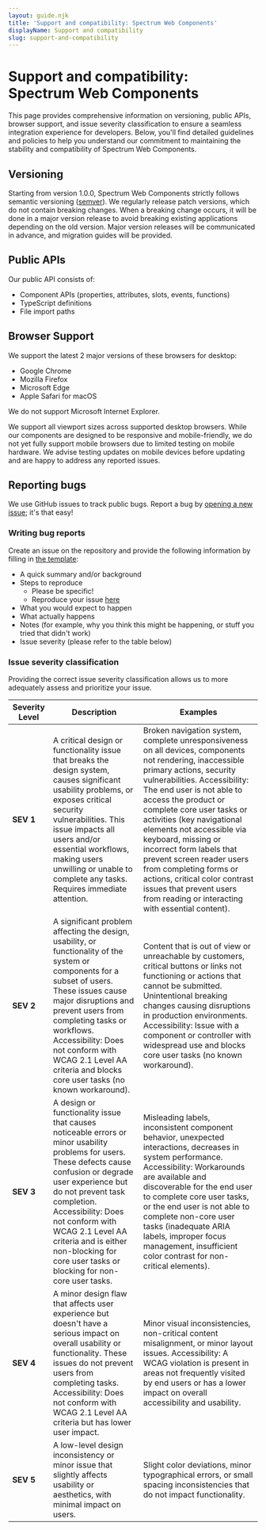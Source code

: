 ```yaml
---
layout: guide.njk
title: 'Support and compatibility: Spectrum Web Components'
displayName: Support and compatibility
slug: support-and-compatibility
---
```


# Support and compatibility: Spectrum Web Components

This page provides comprehensive information on versioning, public APIs, browser support, and issue severity classification to ensure a seamless integration experience for developers. Below, you'll find detailed guidelines and policies to help you understand our commitment to maintaining the stability and compatibility of Spectrum Web Components.

## Versioning

Starting from version 1.0.0, Spectrum Web Components strictly follows semantic versioning ([semver](https://semver.org/)). We regularly release patch versions, which do not contain breaking changes. When a breaking change occurs, it will be done in a major version release to avoid breaking existing applications depending on the old version. Major version releases will be communicated in advance, and migration guides will be provided.

## Public APIs

Our public API consists of:

-   Component APIs (properties, attributes, slots, events, functions)
-   TypeScript definitions
-   File import paths

## Browser Support

We support the latest 2 major versions of these browsers for desktop:

-   Google Chrome
-   Mozilla Firefox
-   Microsoft Edge
-   Apple Safari for macOS

We do not support Microsoft Internet Explorer.

We support all viewport sizes across supported desktop browsers. While our components are designed to be responsive and mobile-friendly, we do not yet fully support mobile browsers due to limited testing on mobile hardware. We advise testing updates on mobile devices before updating and are happy to address any reported issues.

## Reporting bugs

We use GitHub issues to track public bugs. Report a bug by [opening a new issue](https://github.com/adobe/spectrum-web-components/issues/new/choose); it's that easy!

### Writing bug reports

Create an issue on the repository and provide the following information by filling in [the template](https://github.com/adobe/spectrum-web-components/blob/main/.github/ISSUE_TEMPLATE/bug_report.yaml):

-   A quick summary and/or background
-   Steps to reproduce
    -   Please be specific!
    -   Reproduce your issue [here](https://studio.webcomponents.dev/workspace/adobe)
-   What you would expect to happen
-   What actually happens
-   Notes (for example, why you think this might be happening, or stuff you tried that didn't work)
-   Issue severity (please refer to the table below)

### Issue severity classification

Providing the correct issue severity classification allows us to more adequately assess and prioritize your issue.

| Severity Level | Description                                                                                                                                                                                                                                                                                                                                           | Examples                                                                                                                                                                                                                                                                                                                                                                                                                                                                                                                         |
| -------------- | ----------------------------------------------------------------------------------------------------------------------------------------------------------------------------------------------------------------------------------------------------------------------------------------------------------------------------------------------------- | -------------------------------------------------------------------------------------------------------------------------------------------------------------------------------------------------------------------------------------------------------------------------------------------------------------------------------------------------------------------------------------------------------------------------------------------------------------------------------------------------------------------------------- |
| **SEV 1**      | A critical design or functionality issue that breaks the design system, causes significant usability problems, or exposes critical security vulnerabilities. This issue impacts all users and/or essential workflows, making users unwilling or unable to complete any tasks. Requires immediate attention.                                           | Broken navigation system, complete unresponsiveness on all devices, components not rendering, inaccessible primary actions, security vulnerabilities. Accessibility: The end user is not able to access the product or complete core user tasks or activities (key navigational elements not accessible via keyboard, missing or incorrect form labels that prevent screen reader users from completing forms or actions, critical color contrast issues that prevent users from reading or interacting with essential content). |
| **SEV 2**      | A significant problem affecting the design, usability, or functionality of the system or components for a subset of users. These issues cause major disruptions and prevent users from completing tasks or workflows. Accessibility: Does not conform with WCAG 2.1 Level AA criteria and blocks core user tasks (no known workaround).               | Content that is out of view or unreachable by customers, critical buttons or links not functioning or actions that cannot be submitted. Unintentional breaking changes causing disruptions in production environments. Accessibility: Issue with a component or controller with widespread use and blocks core user tasks (no known workaround).                                                                                                                                                                                 |
| **SEV 3**      | A design or functionality issue that causes noticeable errors or minor usability problems for users. These defects cause confusion or degrade user experience but do not prevent task completion. Accessibility: Does not conform with WCAG 2.1 Level AA criteria and is either non-blocking for core user tasks or blocking for non-core user tasks. | Misleading labels, inconsistent component behavior, unexpected interactions, decreases in system performance. Accessibility: Workarounds are available and discoverable for the end user to complete core user tasks, or the end user is not able to complete non-core user tasks (inadequate ARIA labels, improper focus management, insufficient color contrast for non-critical elements).                                                                                                                                    |
| **SEV 4**      | A minor design flaw that affects user experience but doesn't have a serious impact on overall usability or functionality. These issues do not prevent users from completing tasks. Accessibility: Does not conform with WCAG 2.1 Level AA criteria but has lower user impact.                                                                         | Minor visual inconsistencies, non-critical content misalignment, or minor layout issues. Accessibility: A WCAG violation is present in areas not frequently visited by end users or has a lower impact on overall accessibility and usability.                                                                                                                                                                                                                                                                                   |
| **SEV 5**      | A low-level design inconsistency or minor issue that slightly affects usability or aesthetics, with minimal impact on users.                                                                                                                                                                                                                          | Slight color deviations, minor typographical errors, or small spacing inconsistencies that do not impact functionality.                                                                                                                                                                                                                                                                                                                                                                                                          |
